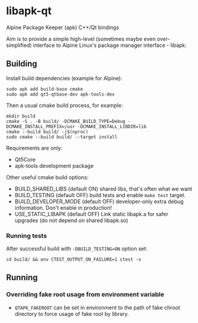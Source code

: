 # libapk-qt

Alpine Package Keeper (apk) C++/Qt bindings

Aim is to provide a simple high-level
(sometimes maybe even over-simplified)
interface to Alpine Linux's package
manager interface - libapk.

## Building

Install build dependencies (example for Alpine):
```
sudo apk add build-base cmake
sudo apk add qt5-qtbase-dev apk-tools-dev
```

Then a usual cmake build process, for example:

```
mkdir build
cmake -S . -B build/ -DCMAKE_BUILD_TYPE=Debug -DCMAKE_INSTALL_PREFIX=/usr -DCMAKE_INSTALL_LIBDIR=lib
cmake --build build/ -j$(nproc)
sudo cmake --build build/ --target install
```

Requirements are only:

 * Qt5Core
 * apk-tools development package

Other useful cmake build options:

 * BUILD_SHARED_LIBS (default ON) shared libs, that's often what we want
 * BUILD_TESTING (default OFF) build tests and enable `make test` target.
 * BUILD_DEVELOPER_MODE (default OFF) developer-only extra debug information. Don't enable in production!
 * USE_STATIC_LIBAPK (default OFF) Link static libapk.a for safer upgrades (do not depend on shared libapk.so)

### Running tests
After successful build with `-DBUILD_TESTING=ON` option set:
```
cd build/ && env CTEST_OUTPUT_ON_FAILURE=1 ctest -v
```

## Running
### Overriding fake root usage from environment variable

 * `QTAPK_FAKEROOT` can be set in environment to the path of fake chroot directory to force usage of fake root by library.
